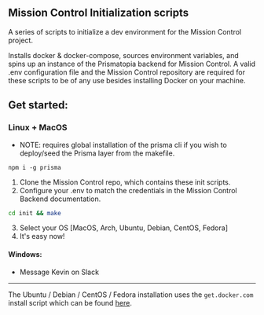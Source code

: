 ## Mission Control Initialization scripts

A series of scripts to initialize a dev environment for the Mission Control project.

Installs docker & docker-compose, sources environment variables, and spins up an instance of the Prismatopia backend for Mission Control. A valid .env configuration file and the Mission Control repository are required for these scripts to be of any use besides installing Docker on your machine.

## Get started:

### Linux + MacOS

* NOTE: requires global installation of the prisma cli if you wish to deploy/seed the Prisma layer from the makefile.
```
npm i -g prisma
```

1. Clone the Mission Control repo, which contains these init scripts.
2. Configure your .env to match the credentials in the Mission Control Backend documentation.
```bash
cd init && make
```
3. Select your OS [MacOS, Arch, Ubuntu, Debian, CentOS, Fedora]
4. It's easy now!

#### Windows:

* Message Kevin on Slack

---

The Ubuntu / Debian / CentOS / Fedora installation uses the `get.docker.com` install script which can be found [here](https://github.com/docker/docker-install).
